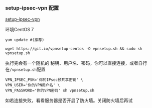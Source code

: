 

### setup-ipsec-vpn   配置

[setup-ipsec-vpn](https://github.com/hwdsl2/setup-ipsec-vpn/blob/master/README-zh.md)

环境CentOS 7

```
yum update #(推荐)
```


```
wget https://git.io/vpnsetup-centos -O vpnsetup.sh && sudo sh vpnsetup.sh
```

执行完会有一个随机的 秘钥、用户名、密码，你可以直接连接，或者自行在`/vpnsetup.sh`配置 

```
VPN_IPSEC_PSK='你的IPsec预共享密钥' \
VPN_USER='你的VPN用户名' \
VPN_PASSWORD='你的VPN密码' sh vpnsetup.sh
```


如若连接失败，看看服务器是否开启了防火墙。关闭防火墙后再试




